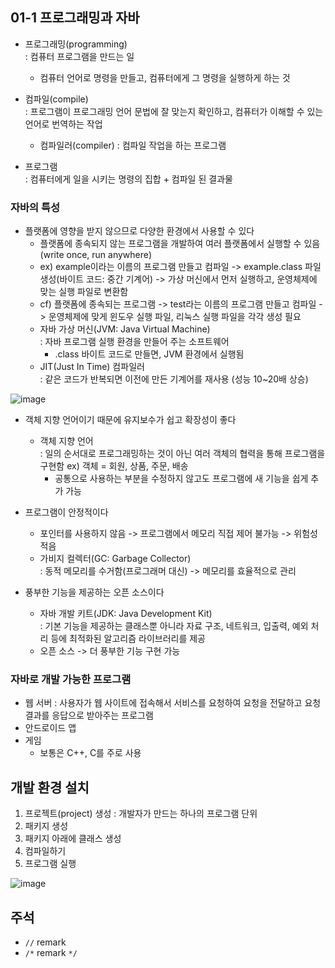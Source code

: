 ## 01-1 프로그래밍과 자바
* 프로그래밍(programming)  
	: 컴퓨터 프로그램을 만드는 일
	- 컴퓨터 언어로 명령을 만들고, 컴퓨터에게 그 명령을 실행하게 하는 것

* 컴파일(compile)  
	: 프로그램이 프로그래밍 언어 문법에 잘 맞는지 확인하고, 컴퓨터가 이해할 수 있는 언어로 번역하는 작업
	- 컴파일러(compiler)
		: 컴파일 작업을 하는 프로그램

* 프로그램  
	: 컴퓨터에게 일을 시키는 명령의 집합 + 컴파일 된 결과물

### 자바의 특성
* 플랫폼에 영향을 받지 않으므로 다양한 환경에서 사용할 수 있다
	- 플랫폼에 종속되지 않는 프로그램을 개발하여 여러 플랫폼에서 실행할 수 있음(write once, run anywhere)
	- ex) example이라는 이름의 프로그램 만들고 컴파일 -> example.class 파일 생성(바이트 코드: 중간 기계어) -> 가상 머신에서 먼저 실행하고, 운영체제에 맞는 실행 파일로 변환함
	- cf) 플랫폼에 종속되는 프로그램 -> test라는 이름의 프로그램 만들고 컴파일 -> 운영체제에 맞게 윈도우 실행 파일, 리눅스 실행 파일을 각각 생성 필요
	- 자바 가상 머신(JVM: Java Virtual Machine)  
		: 자바 프로그램 실행 환경을 만들어 주는 소프트웨어
		+ .class 바이트 코드로 만들면, JVM 환경에서 실행됨
	- JIT(Just In Time) 컴파일러  
		: 같은 코드가 반복되면 이전에 만든 기계어를 재사용 (성능 10~20배 상승)

![image](https://user-images.githubusercontent.com/104348646/193012577-11e6b5e7-4473-43d7-919b-9c581407a40e.png)

* 객체 지향 언어이기 때문에 유지보수가 쉽고 확장성이 좋다
	- 객체 지향 언어  
		: 일의 순서대로 프로그래밍하는 것이 아닌 여러 객체의 협력을 통해 프로그램을 구현함
		ex) 객체 = 회원, 상품, 주문, 배송
		- 공통으로 사용하는 부분을 수정하지 않고도 프로그램에 새 기능을 쉽게 추가 가능

* 프로그램이 안정적이다
	- 포인터를 사용하지 않음 -> 프로그램에서 메모리 직접 제어 불가능 -> 위험성 적음
	- 가비지 컬렉터(GC: Garbage Collector)  
		: 동적 메모리를 수거함(프로그래머 대신) -> 메모리를 효율적으로 관리

* 풍부한 기능을 제공하는 오픈 소스이다
	- 자바 개발 키트(JDK: Java Development Kit)  
		: 기본 기능을 제공하는 클래스뿐 아니라 자료 구조, 네트워크, 입출력, 예외 처리 등에 최적화된 알고리즘 라이브러리를 제공
	- 오픈 소스 -> 더 풍부한 기능 구현 가능

### 자바로 개발 가능한 프로그램
* 웹 서버
	: 사용자가 웹 사이트에 접속해서 서비스를 요청하여 요청을 전달하고 요청 결과를 응답으로 받아주는 프로그램
* 안드로이드 앱
* 게임
	- 보통은 C++, C를 주로 사용

## 개발 환경 설치
1. 프로젝트(project) 생성
	: 개발자가 만드는 하나의 프로그램 단위
2. 패키지 생성
3. 패키지 아래에 클래스 생성
4. 컴파일하기
5. 프로그램 실행

![image](https://user-images.githubusercontent.com/104348646/193012620-d9b0b566-1cba-40a3-81be-cd34ba263521.png)

## 주석
* ```//``` remark
* ```/*``` remark ```*/```
